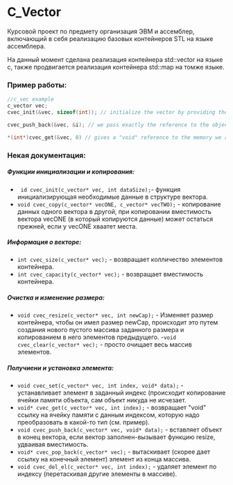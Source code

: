 # С_Vector

Курсовой проект по предмету организация ЭВМ и ассемблер, включающий в себя реализацию базовых контейнеров STL на языке ассемблера.

На данный момент сделана реализация контейнера std::vector на языке c, также продвигается реализация контейнера std::map на томже языке.

### Пример работы:

```c
//c_vec example
c_vector vec;
cvec_init(&vec, sizeof(int)); // initialize the vector by providing the size of the stored type

cvec_push_back(&vec, &i); // we pass exactly the reference to the object in memory

*(int*)cvec_get(&vec, 0) // gives a "void" reference to the memory we are dereferencing
```

### Некая документация:
##### Функции инициализации и копирования:
- ``` id cvec_init(c_vector* vec, int dataSize);```- функция инициализирующая необходимые данные в структуре вектора.
- ```void cvec_copy(c_vector* vecONE, c_vector* vecTWO);``` - копирование данных одного вектора в другой, при копировании вместимость вектора vecONE (в который копируются данные) может остаться прежней, если у vecONE хваатет места.

##### Информация о векторе:
- ```int cvec_size(c_vector* vec);``` - возвращает колличество элементов контейнера.
- ```int cvec_capacity(c_vector* vec);``` - возвращает вместимость контейнера.

##### Очистка и изменение размера:
- ```void cvec_resize(c_vector* vec, int newCap);``` - Изменяет размер контейнера, чтобы он имел размер newCap, происходит это путем создания нового пустого массива заданного размера и копированием в него элементов предыдущего.
-```void cvec_clear(c_vector* vec);``` - просто очищает весь массив элементов.

##### Получиени и установка элемента:
- ```void cvec_set(c_vector* vec, int index, void* data);``` - устанавливает элемент в заданный индекс (происходит копирование ячейки памяти объекта, сам объект никуда не исчезает.
- ```void* cvec_get(c_vector* vec, int index);``` - возвращает "void" ссылку на ячейку памяти с данным индексом, которую надо преобразовать в какой-то тип (см. пример).
- ```void cvec_push_back(c_vector* vec, void* data);``` - вставляет объект в конец вектора, если вектор заполнен-вызывает функцию resize, удваивая вместимость.
- ```void* cvec_pop_back(c_vector* vec);``` - вытаскивает (скорее дает ссылку на конечный элемент) элемент из конца массива.
- ```void cvec_del_el(c_vector* vec, int index);``` - удаляет элемент по индексу (перетаскивая другие элементы в массиве).


